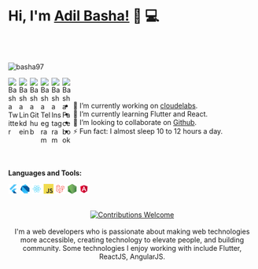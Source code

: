 
# Hi, I'm [Adil Basha!](https://github.com/basha97) 👋 💻

<br>
<br/>

<p align="left"> <img src="https://komarev.com/ghpvc/?username=iampawan&label=Views&color=blue&style=plastic" alt="basha97" /> </p>

<a href="https://twitter.com/ADILBAS22334438">
  <img align="left" alt="Basha Twitter" width="22px" src="https://cdn.jsdelivr.net/npm/simple-icons@v3/icons/twitter.svg" />
</a>
<a href="https://www.linkedin.com/in/adil-basha-947857160">
  <img align="left" alt="Basha Linkdein" width="22px" src="https://cdn.jsdelivr.net/npm/simple-icons@v3/icons/linkedin.svg" />
</a>
<a href="https://github.com/basha97">
  <img align="left" alt="Basha Github" width="22px" src="https://cdn.jsdelivr.net/npm/simple-icons@v3/icons/github.svg" />
</a>
<a href="https://t.me/basha_97">
  <img align="left" alt="Basha Telegram" width="22px" src="https://cdn.jsdelivr.net/npm/simple-icons@v3/icons/telegram.svg" />
</a>
<a href="https://www.instagram.com/b.a.s.h.a97//">
  <img align="left" alt="Basha Instagram" width="22px" src="https://cdn.jsdelivr.net/npm/simple-icons@v3/icons/instagram.svg" />
</a>
<a href="https://www.facebook.com/adil.basha.965/">
  <img align="left" alt="Basha Facebook" width="22px" src="https://cdn.jsdelivr.net/npm/simple-icons@v3/icons/facebook.svg" />
</a>

<br/>
<br/>

- 🔭 I’m currently working on [cloudelabs](http://www.cloudelabs.com).
- 🌱 I’m currently learning Flutter and React.
- 👯 I’m looking to collaborate on [Github](https://github.com/).
- ⚡ Fun fact: I almost sleep 10 to 12 hours a day.

<br>
<br/>

**Languages and Tools:**  

<code><img height="20" src="https://raw.githubusercontent.com/github/explore/80688e429a7d4ef2fca1e82350fe8e3517d3494d/topics/flutter/flutter.png"></code>
<code><img height="20" src="https://raw.githubusercontent.com/github/explore/80688e429a7d4ef2fca1e82350fe8e3517d3494d/topics/dart/dart.png"></code>
<code><img height="20" src="https://raw.githubusercontent.com/github/explore/80688e429a7d4ef2fca1e82350fe8e3517d3494d/topics/react/react.png"></code>
<code><img height="20" src="https://raw.githubusercontent.com/github/explore/80688e429a7d4ef2fca1e82350fe8e3517d3494d/topics/javascript/javascript.png"></code>
<code><img height="20" src="https://raw.githubusercontent.com/github/explore/80688e429a7d4ef2fca1e82350fe8e3517d3494d/topics/laravel/laravel.png"></code>
<code><img height="20" src="https://raw.githubusercontent.com/github/explore/80688e429a7d4ef2fca1e82350fe8e3517d3494d/topics/nodejs/nodejs.png"></code>
<code><img height="20" src="https://raw.githubusercontent.com/github/explore/80688e429a7d4ef2fca1e82350fe8e3517d3494d/topics/angular/angular.png"></code>


<p align ="center">
  <br/><a href="#contributing"><img alt="Contributions Welcome" src="https://wallpaperaccess.com/full/796843.png"></a>
  <br>
  <br>
  I'm a web developers who is passionate about making web technologies more accessible, creating technology to elevate people, and building community. Some technologies I enjoy working with include Flutter, ReactJS, AngularJS.  
  </p>
  
  <br>
  <br/>
  

  
  

<!--
**basha97/basha97** is a ✨ _special_ ✨ repository because its `README.md` (this file) appears on your GitHub profile.

Here are some ideas to get you started:

- 🔭 I’m currently working on ...
- 🌱 I’m currently learning ...
- 👯 I’m looking to collaborate on ...
- 🤔 I’m looking for help with ...
- 💬 Ask me about ...
- 📫 How to reach me: ...
- 😄 Pronouns: ...
- ⚡ Fun fact: ...
-->
